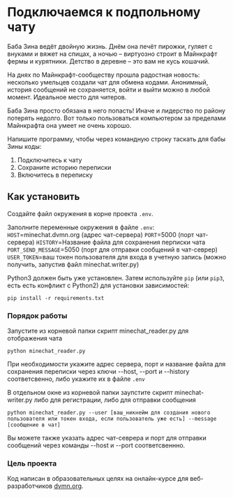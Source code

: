 # Подключаемся к подпольному чату

Баба Зина ведёт двойную жизнь. Днём она печёт пирожки, гуляет с внуками и вяжет на спицах, а ночью – виртуозно строит в Майнкрафт фермы и курятники. Детство в деревне – это вам не кусь кошачий.

На днях по Майнкрафт-сообществу прошла радостная новость: несколько умельцев создали чат для обмена кодами. Анонимный, история сообщений не сохраняется, войти и выйти можно в любой момент. Идеальное место для читеров.

Баба Зина просто обязана в него попасть! Иначе и лидерство по району потерять недолго. Вот только пользоваться компьютером за пределами Майнкрафта она умеет не очень хорошо.

Напишите программу, чтобы через командную строку таскать для бабы Зины коды:

1. Подключитесь к чату
2. Сохраните историю переписки
3. Включитесь в переписку

## Как установить

Создайте файл окружения в корне проекта `.env`.  

Заполните переменные окружения в файле `.env`:
`HOST`=minechat.dvmn.org (адрес чат-сервера)
`PORT`=5000 (порт чат-сервера)
`HISTORY`=Название файла для сохранения перписки чата
`PORT_SEND_MESSAGE`=5050 (порт для отправки сообщений в чат-севрер)
`USER_TOKEN`=ваш токен пользователя для входа в учетную запись (можно получить, запустив файл minechat.writer.py)

Python3 должен быть уже установлен. 
Затем используйте `pip` (или `pip3`, есть есть конфликт с Python2) для установки зависимостей:
```
pip install -r requirements.txt
```

### Порядок работы

Запустите из корневой папки скрипт minechat_reader.py для отображения чата
```
python minechat_reader.py
```
При необходимости укажите адрес сервера, порт и название файла для сохранения переписки через ключи --host, --port и --history соответсвенно, либо укажите их в файле `.env`

В отдельном окне из корневой папки заупстите скрипт minechat-writer.py либо для регистрации, либо для отправки сообщения
```
python minechat_reader.py --user [ваш_никнейм для создания нового пользователя или токен входа, если пользователь уже есть] --message [сообщение в чат]
```

Вы можете также указать адрес чат-севрера и порт для отправки сообщений через команды --host и --port соответсвеннно.

### Цель проекта

Код написан в образовательных целях на онлайн-курсе для веб-разработчиков [dvmn.org](https://dvmn.org/).